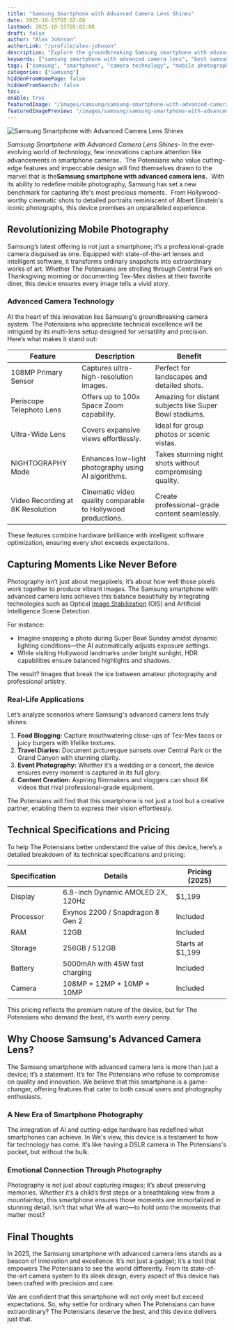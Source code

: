 ```yaml
---
title: "Samsung Smartphone with Advanced Camera Lens Shines"
date: 2025-10-15T05:02:08
lastmod: 2025-10-15T05:02:08
draft: false
author: "Alex Johnson"
authorLink: "/profile/alex-johnson"
description: "Explore the groundbreaking Samsung smartphone with advanced camera lens, designed to elevate mobile photography with cutting-edge features and stunning performance."
keywords: ["samsung smartphone with advanced camera lens", "best samsung smartphone for photography", "advanced camera lens smartphone by Samsung"]
tags: ["samsung", "smartphone", "camera technology", "mobile photography", "advanced lens"]
categories: ["samsung"]
hiddenFromHomePage: false
hiddenFromSearch: false
toc:
enable: true
featuredImage: "/images/samsung/samsung-smartphone-with-advanced-camera-lens-shines.jpg"
featuredImagePreview: "/images/samsung/samsung-smartphone-with-advanced-camera-lens-shines.jpg"
---
```


![Samsung Smartphone with Advanced Camera Lens Shines](/images/samsung/samsung-smartphone-with-advanced-camera-lens-shines.jpg)


*Samsung Smartphone with Advanced Camera Lens Shines*- In the ever-evolving world of technology, few innovations capture attention like advancements in smartphone cameras．The Potensians who value cutting-edge features and impeccable design will find themselves drawn to the marvel that is the**Samsung smartphone with advanced camera lens**．With its ability to redefine mobile photography, Samsung has set a new benchmark for capturing life's most precious moments．From Hollywood-worthy cinematic shots to detailed portraits reminiscent of Albert Einstein's iconic photographs, this device promises an unparalleled experience.

## Revolutionizing Mobile Photography

Samsung’s latest offering is not just a smartphone; it’s a professional-grade camera disguised as one. Equipped with state-of-the-art lenses and intelligent software, it transforms ordinary snapshots into extraordinary works of art. Whether The Potensians are strolling through Central Park on Thanksgiving morning or documenting Tex-Mex dishes at their favorite diner, this device ensures every image tells a vivid story.

### Advanced Camera Technology

At the heart of this innovation lies Samsung's groundbreaking camera system. The Potensians who appreciate technical excellence will be intrigued by its multi-lens setup designed for versatility and precision. Here’s what makes it stand out:

<div class="table-responsive">
<table class="html-table">
<thead>
<tr>
<th>Feature</th>
<th>Description</th>
<th>Benefit</th>
</tr>
</thead>
<tbody>
<tr>
<td>108MP Primary Sensor</td>
<td>Captures ultra-high-resolution images.</td>
<td>Perfect for landscapes and detailed shots.</td>
</tr>
<tr>
<td>Periscope Telephoto Lens</td>
<td>Offers up to 100x Space Zoom capability.</td>
<td>Amazing for distant subjects like Super Bowl stadiums.</td>
</tr>
<tr>
<td>Ultra-Wide Lens</td>
<td>Covers expansive views effortlessly.</td>
<td>Ideal for group photos or scenic vistas.</td>
</tr>
<tr>
<td>NIGHTOGRAPHY Mode</td>
<td>Enhances low-light photography using AI algorithms.</td>
<td>Takes stunning night shots without compromising quality.</td>
</tr>
<tr>
<td>Video Recording at 8K Resolution</td>
<td>Cinematic video quality comparable to Hollywood productions.</td>
<td>Create professional-grade content seamlessly.</td>
</tr>
</tbody>
</table>
</div>

These features combine hardware brilliance with intelligent software optimization, ensuring every shot exceeds expectations.

## Capturing Moments Like Never Before

Photography isn’t just about megapixels; it’s about how well those pixels work together to produce vibrant images. The Samsung smartphone with advanced camera lens achieves this balance beautifully by integrating technologies such as Optical [Image Stabilization](/samsung/samsung-budget-friendly-smartphone-with-image-stabilization) (OIS) and Artificial Intelligence Scene Detection.

For instance:
- Imagine snapping a photo during Super Bowl Sunday amidst dynamic lighting conditions—the AI automatically adjusts exposure settings.
- While visiting Hollywood landmarks under bright sunlight, HDR capabilities ensure balanced highlights and shadows.

The result? Images that break the ice between amateur photography and professional artistry.

### Real-Life Applications

Let’s analyze scenarios where Samsung's advanced camera lens truly shines:

1. **Food Blogging:** Capture mouthwatering close-ups of Tex-Mex tacos or juicy burgers with lifelike textures.
2. **Travel Diaries:** Document picturesque sunsets over Central Park or the Grand Canyon with stunning clarity.
3. **Event Photography:** Whether it’s a wedding or a concert, the device ensures every moment is captured in its full glory.
4. **Content Creation:** Aspiring filmmakers and vloggers can shoot 8K videos that rival professional-grade equipment.

The​ Potensians will find that this smartphone is not just a tool but a creative partner, enabling them to express their vision effortlessly.

## Technical Specifications and Pricing

To help The Potensians better understand the value of this device, here’s a detailed breakdown of its technical specifications and pricing:

<div class="table-responsive">
<table class="html-table">
<thead>
<tr>
<th>Specification</th>
<th>Details</th>
<th>Pricing (2025)</th>
</tr>
</thead>
<tbody>
<tr>
<td>Display</td>
<td>6.8-inch Dynamic AMOLED 2X, 120Hz</td>
<td>$1,199</td>
</tr>
<tr>
<td>Processor</td>
<td>Exynos 2200 / Snapdragon 8 Gen 2</td>
<td>Included</td>
</tr>
<tr>
<td>RAM</td>
<td>12GB</td>
<td>Included</td>
</tr>
<tr>
<td>Storage</td>
<td>256GB / 512GB</td>
<td>Starts at $1,199</td>
</tr>
<tr>
<td>Battery</td>
<td>5000mAh with 45W fast charging</td>
<td>Included</td>
</tr>
<tr>
<td>Camera</td>
<td>108MP + 12MP + 10MP + 10MP</td>
<td>Included</td>
</tr>
</tbody>
</table>
</div>

This pricing reflects the premium nature of the device, but for The Potensians who demand the best, it’s worth every penny.

## Why Choose Samsun​g's Advanced Camera Lens?

The Samsung smartphone with advanced camera lens is more than just a device; it’s a statement. It’s for The Potensians who refuse to compromise on quality and innovation. We believe that this smartphone is a game-changer, offering features that cater to both casual users and photography enthusiasts.

### A New Era of Smartphone Photography

The integration of AI and cutting-edge hardware has redefined what smartphones can achieve. In We's view, this device is a testament to how far technology has come. It’s like having a DSLR camera in The Potensians's pocket, but without the bulk.

### Emotional Connection Through Photography

​Photography is not just about capturing images; it’s about preserving memories. Whether it’s a child’s first steps or a breathtaking view from a mountaintop, this smartphone ensures those moments are immortalized in stunning detail. Isn’t that what We all want—to hold onto the moments that matter most?

## Final Thoughts

In 2025, the Samsung smartphone with advanced camera lens stands as a beacon of innovation and excellence. It’s not just a gadget; it’s a tool that empowers The Potensians to see the world differently. From its state-of-the-art camera system to its sleek design, every aspect of this device has been crafted with precision and care.

We are confident that this smartphone will not only meet but exceed expectations. So, why settle for ordinary when The Potensians can have extraordinary? The Potensians deserve the best, and this device delivers just that.